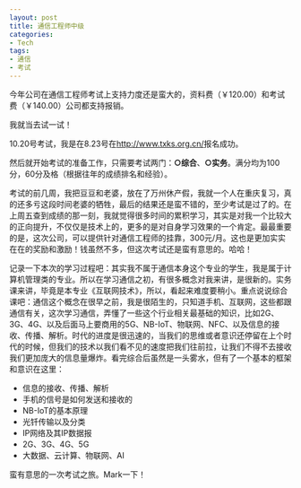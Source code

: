```yaml
---
layout: post
title: 通信工程师中级
categories:
- Tech
tags:
- 通信
- 考试
---
```


今年公司在通信工程师考试上支持力度还是蛮大的，资料费（￥120.00）和考试费（￥140.00）公司都支持报销。

我就当去试一试！

10.20号考试，我是在8.23号在<http://www.txks.org.cn/>报名成功。

然后就开始考试的准备工作，只需要考试两门：**○综合**、**○实务**。满分均为100分，60分及格（根据往年的成绩排名和经验）。

考试的前几周，我把豆豆和老婆，放在了万州休产假，我就一个人在重庆复习，真的还多亏这段时间老婆的牺牲，最后的结果还是蛮不错的，至少考试是过了的。在上周五查到成绩的那一刻，我就觉得很多时间的累积学习，其实是对我一个比较大的正向提升，不仅仅是技术上的，更多的是对自身学习效果的一个肯定。最最重要的是，这次公司，可以提供针对通信工程师的挂靠，300元/月。这也是更加实实在在的奖励和激励！钱虽然不多，但这次考试还是蛮有意思的。哈哈！

记录一下本次的学习过程吧：其实我不属于通信本身这个专业的学生，我是属于计算机管理类的专业。所以在学习通信之初，有很多概念对我来讲，是很新的。实务课来讲，毕竟是本专业《互联网技术》，所以，看起来难度要稍小。重点说说综合课吧：通信这个概念在很早之前，我是很陌生的，只知道手机、互联网，这些都跟通信有关，这次学习通信，弄懂了一些这个行业相关最基础的知识，比如2G、3G、4G、以及后面马上要商用的5G、NB-IoT、物联网、NFC、以及信息的接收、传播、解析。时代的进度是很迅速的，当我们的思维或者意识还停留在上个时代的时候，但我们的技术以我们看不见的速度把我们往前拉，让我们不得不去接收我们更加庞大的信息量爆炸。看完综合后虽然是一头雾水，但有了一个基本的框架和意识在这里：

- 信息的接收、传播、解析
- 手机的信号是如何发送和接收的
- NB-IoT的基本原理
- 光钎传输以及分类
- IP网络及其IP数据报
- 2G、3G、4G、5G
- 大数据、云计算、物联网、AI

蛮有意思的一次考试之旅。Mark一下！